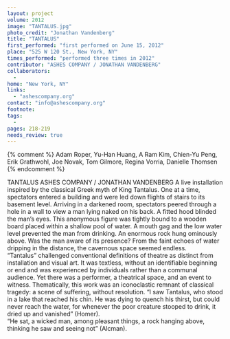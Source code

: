 ```yaml
---
layout: project
volume: 2012
image: "TANTALUS.jpg"
photo_credit: "Jonathan Vandenberg"
title: "TANTALUS"
first_performed: "first performed on June 15, 2012"
place: "525 W 120 St., New York, NY"
times_performed: "performed three times in 2012"
contributor: "ASHES COMPANY / JONATHAN VANDENBERG"
collaborators: 
  - 
home: "New York, NY"
links: 
  - "ashescompany.org"
contact: "info@ashescompany.org"
footnote: 
tags: 
  - 
pages: 218-219
needs_review: true
---
```


{% comment %} 
Adam Roper, Yu-Han Huang, A Ram Kim, Chien-Yu Peng, Erik Grathwohl, Joe Novak, Tom Gilmore, Regina Vorria, Danielle Thomsen
{% endcomment %}

 TANTALUS 
 ASHES COMPANY / JONATHAN VANDENBERG 
 A live installation inspired by the classical Greek myth of King Tantalus. One at a time, spectators entered a building and were led down flights of stairs to its basement level. Arriving in a darkened room, spectators peered through a hole in a wall to view a man lying naked on his back. A fitted hood blinded the man’s eyes. This anonymous figure was tightly bound to a wooden board placed within a shallow pool of water. A mouth gag and the low water level prevented the man from drinking. An enormous rock hung ominously above. Was the man aware of its presence? From the faint echoes of water dripping in the distance, the cavernous space seemed endless.  
 “Tantalus” challenged conventional definitions of theatre as distinct from installation and visual art. It was textless, without an identifiable beginning or end and was experienced by individuals rather than a communal audience. Yet there was a performer, a theatrical space, and an event to witness. Thematically, this work was an iconoclastic remnant of classical tragedy: a scene of suffering, without resolution. 
 “I saw Tantalus, who stood in a lake that reached his chin. He was dying to quench his thirst, but could never reach the water, for whenever the poor creature stooped to drink, it dried up and vanished” (Homer).  
 “He sat, a wicked man, among pleasant things, a rock hanging above, thinking he saw and seeing not” (Alcman). 
